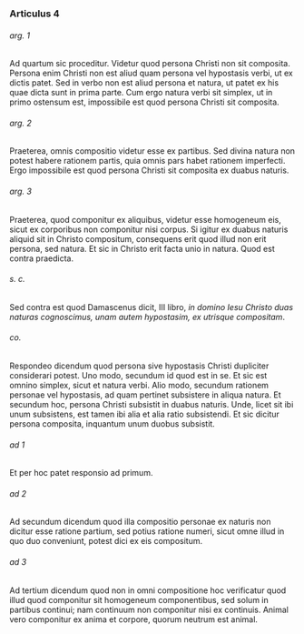 ### Articulus 4

###### arg. 1
Ad quartum sic proceditur. Videtur quod persona Christi non sit composita. Persona enim Christi non est aliud quam persona vel hypostasis verbi, ut ex dictis patet. Sed in verbo non est aliud persona et natura, ut patet ex his quae dicta sunt in prima parte. Cum ergo natura verbi sit simplex, ut in primo ostensum est, impossibile est quod persona Christi sit composita.

###### arg. 2
Praeterea, omnis compositio videtur esse ex partibus. Sed divina natura non potest habere rationem partis, quia omnis pars habet rationem imperfecti. Ergo impossibile est quod persona Christi sit composita ex duabus naturis.

###### arg. 3
Praeterea, quod componitur ex aliquibus, videtur esse homogeneum eis, sicut ex corporibus non componitur nisi corpus. Si igitur ex duabus naturis aliquid sit in Christo compositum, consequens erit quod illud non erit persona, sed natura. Et sic in Christo erit facta unio in natura. Quod est contra praedicta.

###### s. c.
Sed contra est quod Damascenus dicit, III libro, *in domino Iesu Christo duas naturas cognoscimus, unam autem hypostasim, ex utrisque compositam*.

###### co.
Respondeo dicendum quod persona sive hypostasis Christi dupliciter considerari potest. Uno modo, secundum id quod est in se. Et sic est omnino simplex, sicut et natura verbi. Alio modo, secundum rationem personae vel hypostasis, ad quam pertinet subsistere in aliqua natura. Et secundum hoc, persona Christi subsistit in duabus naturis. Unde, licet sit ibi unum subsistens, est tamen ibi alia et alia ratio subsistendi. Et sic dicitur persona composita, inquantum unum duobus subsistit.

###### ad 1
Et per hoc patet responsio ad primum.

###### ad 2
Ad secundum dicendum quod illa compositio personae ex naturis non dicitur esse ratione partium, sed potius ratione numeri, sicut omne illud in quo duo conveniunt, potest dici ex eis compositum.

###### ad 3
Ad tertium dicendum quod non in omni compositione hoc verificatur quod illud quod componitur sit homogeneum componentibus, sed solum in partibus continui; nam continuum non componitur nisi ex continuis. Animal vero componitur ex anima et corpore, quorum neutrum est animal.

